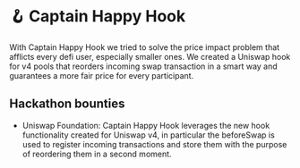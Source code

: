 # 🪝 Captain Happy Hook

With Captain Happy Hook we tried to solve the price impact problem that afflicts every defi user, especially smaller ones. We created a Uniswap hook for v4 pools that reorders incoming swap transaction in a smart way and guarantees a more fair price for every participant.

## Hackathon bounties

- Uniswap Foundation: Captain Happy Hook leverages the new hook functionality created for Uniswap v4, in particular the beforeSwap is used to register incoming transactions and store them with the purpose of reordering them in a second moment.
